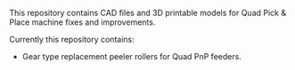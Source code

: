 This repository contains CAD files and 3D printable models for Quad Pick &
Place machine fixes and improvements.

Currently this repository contains:
* Gear type replacement peeler rollers for Quad PnP feeders.
